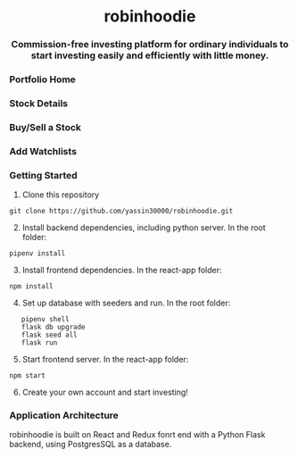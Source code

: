 
<h1 align='center'>robinhoodie</h1>

<h3 align='center'>Commission-free investing platform for ordinary individuals to start investing easily and efficiently with little money.</h3>

<h3>Portfolio Home</h3>

<h3>Stock Details</h3>

<h3>Buy/Sell a Stock</h3>

<h3>Add Watchlists</h3>

### Getting Started

1. Clone this repository

```
git clone https://github.com/yassin30000/robinhoodie.git
```
   
2. Install backend dependencies, including python server. In the root folder:

```
pipenv install
```

3. Install frontend dependencies. In the react-app folder:

```
npm install
```

4.  Set up database with seeders and run. In the root folder:

```
   pipenv shell
   flask db upgrade
   flask seed all
   flask run

```
5. Start frontend server. In the react-app folder:
```
npm start
```

6. Create your own account and start investing!

### Application Architecture

robinhoodie is built on React and Redux fonrt end with a Python Flask backend, using PostgresSQL as a database. 

